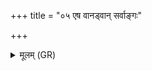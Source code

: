 +++
title = "०५ एष वानड्वान् सर्वाङ्गः"

+++
<details><summary>मूलम् (GR)</summary>

एष वानड्वान् सर्वाङ्गः सर्वात्मा सर्वपरुः सर्वपान् मध्यतः प्रत्य् अष्ठात् ॥
</details>